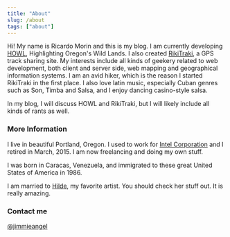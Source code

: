 ```yaml
---
title: "About"
slug: /about
tags: ["about"]
---
```


Hi! My name is Ricardo Morin and this is my blog. I am currently developing [HOWL](https://oregonhowl.org), Highlighting Oregon's Wild Lands. I also created [RikiTraki](https://www.rikitraki.com), a GPS track sharing site. My interests include all kinds of geekery related to web development, both client and server side, web mapping and geographical information systems. I am an avid hiker, which is the reason I started RikiTraki in the first place. I also love latin music, especially Cuban genres such as Son, Timba and Salsa, and I enjoy dancing casino-style salsa.

In my blog, I will discuss HOWL and RikiTraki, but I will likely include all kinds of rants as well.

### More Information

I live in beautiful Portland, Oregon. I used to work for [Intel Corporation](http://intel.com) and I retired in March, 2015. I am now freelancing and doing my own stuff.

I was born in Caracas, Venezuela, and immigrated to these great United States of America in 1986.

I am married to [Hilde](http://www.hildemorin.com), my favorite artist. You should check her stuff out. It is really amazing.

### Contact me

[@jimmieangel](https://twitter.com/jimmieangel)
